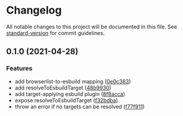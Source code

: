 # Changelog

All notable changes to this project will be documented in this file. See [standard-version](https://github.com/conventional-changelog/standard-version) for commit guidelines.

## 0.1.0 (2021-04-28)

### Features

- add browserlist-to-esbuild mapping ([0e0c383](https://github.com/nihalgonsalves/esbuild-plugin-browserslist/commit/0e0c38314593c31332811860aa4a25c683ed2593))
- add resolveToEsbuildTarget ([48b9930](https://github.com/nihalgonsalves/esbuild-plugin-browserslist/commit/48b9930d787e807bae1524e17a0fce90a3516bdf))
- add target-applying esbuild plugin ([8f8acca](https://github.com/nihalgonsalves/esbuild-plugin-browserslist/commit/8f8acca2826d4f9adef6fcdffc236454047908f7))
- expose resolveToEsbuildTarget ([f32bdba](https://github.com/nihalgonsalves/esbuild-plugin-browserslist/commit/f32bdba8f752abffa6c6a63d0d477f6918598839))
- throw an error if no targets can be resolved ([f77f911](https://github.com/nihalgonsalves/esbuild-plugin-browserslist/commit/f77f9116a93598073a6fb0d500598bdae1f70cdb))
